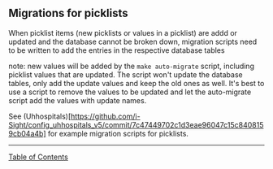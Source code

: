 ## Migrations for picklists

When picklist items (new picklists or values in a picklist) are addd or updated and the database cannot be broken down, migration scripts need to be written to add the entries in the respective database tables 

note: new values will be added by the `make auto-migrate` script, including picklist values that are updated. The script won't update the database tables, only add the update values and keep the old ones as well. It's best to use a script to remove the values to be updated and let the auto-migrate script add the values with update names.

See (Uhhospitals)[https://github.com/i-Sight/config_uhhospitals_v5/commit/7c47449702c1d3eae96047c15c8408159cb04a4b] for example migration scripts for picklists.


***
[Table of Contents](../README.md)